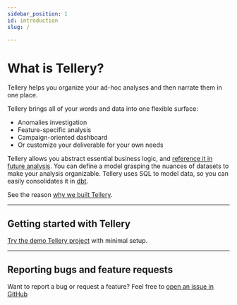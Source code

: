 ```yaml
---
sidebar_position: 1
id: introduction
slug: /

---
```


# What is Tellery?

Tellery helps you organize your ad-hoc analyses and then narrate them in one place.

Tellery brings all of your words and data into one flexible surface:

 * Anomalies investigation
 * Feature-specific analysis
 * Campaign-oriented dashboard
 * Or customize your deliverable for your own needs


Tellery allows you abstract essential business logic, and [reference it in future analysis](/docs/how-to-use/question-referencing). You can define a model grasping the nuances of datasets to make your analysis organizable. Tellery uses SQL to model data, so you can easily consolidates it in [dbt](https://www.getdbt.com/). 


See the reason [why we built Tellery](/docs/about).


---

## Getting started with Tellery

[Try the demo Tellery project](/docs/getting-started/quick-setup) with minimal setup.


---
## Reporting bugs and feature requests

Want to report a bug or request a feature? Feel free to [open an issue in GitHub](https://github.com/tellery/tellery/issues/new)